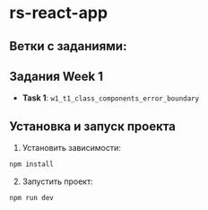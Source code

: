 # rs-react-app

## Ветки с заданиями:

## Задания Week 1

- **Task 1**: `w1_t1_class_components_error_boundary`

## Установка и запуск проекта

1. Установить зависимости:

```bash
npm install 
```
2. Запустить проект:

```bash
npm run dev
```


